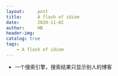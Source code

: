 ```yaml
---
layout:     post
title:      A flash of idiom
date:       2020-11-02
author:     HB
header-img:
catalog: true
tags:
    - A flash of idiom
---
```

- 一个搜索引擎，搜索结果只显示别人的博客
